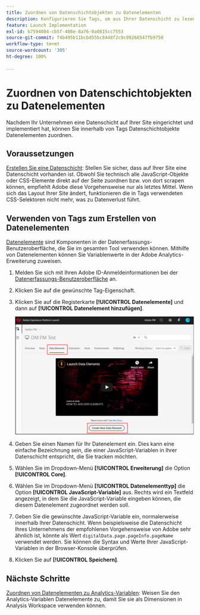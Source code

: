 ```yaml
---
title: Zuordnen von Datenschichtobjekten zu Datenelementen
description: Konfigurieren Sie Tags, um aus Ihrer Datenschicht zu lesen.
feature: Launch Implementation
exl-id: b7594084-cb5f-408e-8a76-0a0815cc7553
source-git-commit: f4b495b11bcbd55bc8448f2c9c09268547fb9750
workflow-type: tm+mt
source-wordcount: '305'
ht-degree: 100%

---
```


# Zuordnen von Datenschichtobjekten zu Datenelementen

Nachdem Ihr Unternehmen eine Datenschicht auf Ihrer Site eingerichtet und implementiert hat, können Sie innerhalb von Tags Datenschichtobjekte Datenelementen zuordnen.

## Voraussetzungen

[Erstellen Sie eine Datenschicht](../prepare/data-layer.md): Stellen Sie sicher, dass auf Ihrer Site eine Datenschicht vorhanden ist. Obwohl Sie technisch alle JavaScript-Objekte oder CSS-Elemente direkt auf der Seite zuordnen bzw. von dort scrapen können, empfiehlt Adobe diese Vorgehensweise nur als letztes Mittel. Wenn sich das Layout Ihrer Site ändert, funktionieren die in Tags verwendeten CSS-Selektoren nicht mehr, was zu Datenverlust führt.

## Verwenden von Tags zum Erstellen von Datenelementen

[Datenelemente](https://experienceleague.adobe.com/docs/experience-platform/tags/ui/data-elements.html?lang=de) sind Komponenten in der Datenerfassungs-Benutzeroberfläche, die Sie im gesamten Tool verwenden können. Mithilfe von Datenelementen können Sie Variablenwerte in der Adobe Analytics-Erweiterung zuweisen.

1. Melden Sie sich mit Ihren Adobe ID-Anmeldeinformationen bei der [Datenerfassungs-Benutzeroberfläche](https://experience.adobe.com/data-collection) an.
1. Klicken Sie auf die gewünschte Tag-Eigenschaft.
1. Klicken Sie auf die Registerkarte **[!UICONTROL Datenelemente]** und dann auf **[!UICONTROL Datenelement hinzufügen]**.

   ![Datenelement erstellen](assets/createelement.png)

1. Geben Sie einen Namen für Ihr Datenelement ein. Dies kann eine einfache Bezeichnung sein, die einer JavaScript-Variablen in Ihrer Datenschicht entspricht, die Sie tracken möchten.
1. Wählen Sie im Dropdown-Menü **[!UICONTROL Erweiterung]** die Option **[!UICONTROL Core]**.
1. Wählen Sie im Dropdown-Menü **[!UICONTROL Datenelementtyp]** die Option **[!UICONTROL JavaScript-Variable]** aus. Rechts wird ein Textfeld angezeigt, in dem Sie die JavaScript-Variable eingeben können, die diesem Datenelement zugeordnet werden soll.
1. Geben Sie die gewünschte JavaScript-Variable ein, normalerweise innerhalb Ihrer Datenschicht. Wenn beispielsweise die Datenschicht Ihres Unternehmens der empfohlenen Vorgehensweise von Adobe sehr ähnlich ist, könnte als Wert `digitalData.page.pageInfo.pageName` verwendet werden. Sie können die Syntax und Werte Ihrer JavaScript-Variablen in der Browser-Konsole überprüfen.
1. Klicken Sie auf **[!UICONTROL Speichern]**.

## Nächste Schritte

[Zuordnen von Datenelementen zu Analytics-Variablen](elements-to-variable.md): Weisen Sie den Analytics-Variablen Datenelemente zu, damit Sie sie als Dimensionen in Analysis Workspace verwenden können.
